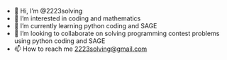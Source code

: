 - 👋 Hi, I’m @2223solving
- 👀 I’m interested in coding and mathematics
- 🌱 I’m currently learning python coding and SAGE
- 💞️ I’m looking to collaborate on solving programming contest problems using python coding and SAGE
- 📫 How to reach me 2223solving@gmail.com

<!---
2223solving/2223solving is a ✨ special ✨ repository because its `README.md` (this file) appears on your GitHub profile.
You can click the Preview link to take a look at your changes.
--->
